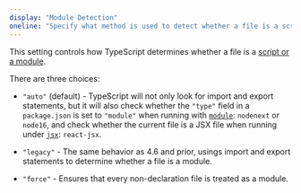 ```yaml
---
display: "Module Detection"
oneline: "Specify what method is used to detect whether a file is a script or a module."
---
```


This setting controls how TypeScript determines whether a file is a
[script or a module](/docs/handbook/2/modules.html#how-javascript-modules-are-defined).

There are three choices:

- `"auto"` (default) - TypeScript will not only look for import and export statements, but it will also check whether the `"type"` field in a `package.json` is set to `"module"` when running with [`module`](#module): `nodenext` or `node16`, and check whether the current file is a JSX file when running under [`jsx`](#jsx):  `react-jsx`.

- `"legacy"` - The same behavior as 4.6 and prior, usings import and export statements to determine whether a file is a module.

- `"force"` - Ensures that every non-declaration file is treated as a module.
